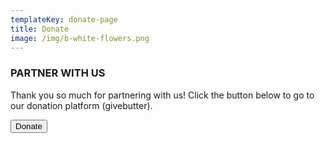 ```yaml
---
templateKey: donate-page
title: Donate
image: /img/b-white-flowers.png
---
```

### PARTNER WITH US

Thank you so much for partnering with us! Click the button below to go to our donation platform (givebutter).

<button class="btn is-pulled-right" onclick="document.location='https://givebutter.com/esthers-arise'">Donate</button>
